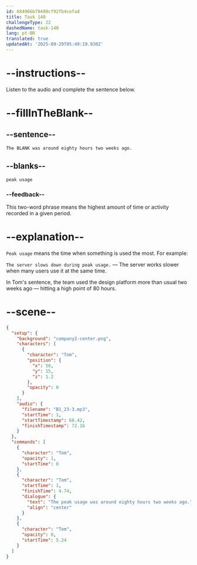 ```yaml
---
id: 684966b70498cf92fb4cefad
title: Task 140
challengeType: 22
dashedName: task-140
lang: pt-BR
translated: true
updatedAt: '2025-09-29T05:49:19.930Z'
---
```


<!-- (audio) Tom: The peak usage was around eighty hours two weeks ago. -->

# --instructions--

Listen to the audio and complete the sentence below.

# --fillInTheBlank--

## --sentence--

`The BLANK was around eighty hours two weeks ago.`

## --blanks--

`peak usage`

### --feedback--

This two-word phrase means the highest amount of time or activity recorded in a given period.

# --explanation--

`Peak usage` means the time when something is used the most. For example:

`The server slows down during peak usage.` — The server works slower when many users use it at the same time.

In Tom's sentence, the team used the design platform more than usual two weeks ago — hitting a high point of 80 hours.

# --scene--

```json
{
  "setup": {
    "background": "company2-center.png",
    "characters": [
      {
        "character": "Tom",
        "position": {
          "x": 50,
          "y": 15,
          "z": 1.2
        },
        "opacity": 0
      }
    ],
    "audio": {
      "filename": "B1_23-3.mp3",
      "startTime": 1,
      "startTimestamp": 68.42,
      "finishTimestamp": 72.16
    }
  },
  "commands": [
    {
      "character": "Tom",
      "opacity": 1,
      "startTime": 0
    },
    {
      "character": "Tom",
      "startTime": 1,
      "finishTime": 4.74,
      "dialogue": {
        "text": "The peak usage was around eighty hours two weeks ago.",
        "align": "center"
      }
    },
    {
      "character": "Tom",
      "opacity": 0,
      "startTime": 5.24
    }
  ]
}
```
